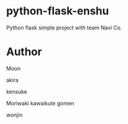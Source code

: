 # python-flask-enshu
Python flask simple project with team Navi Co.

# Author
Moon

akira

  kensuke

Moriwaki kawaikute gomen

wonjin
